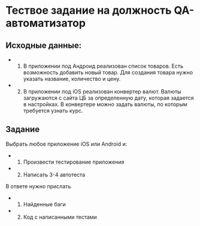 # Тествое задание на должность QA-автоматизатор

## Исходные данные:
* 1. В приложении под Андроид реализован список товаров. Есть возможность добавить новый товар. Для создания товара нужно указать название, количество и цену. 

* 2. В приложении под iOS реализован конвертер валют. Валюты загружаются с сайта ЦБ за определенную дату, которая задается в настройках. В конвертере можно задать валюты, по которым требуется узнать курс.

## Задание

Выбрать любое приложение iOS или Android и:

* 1. Произвести тестирование приложения
* 2. Написать 3-4 автотеста

В ответе нужно прислать

* 1. Найденные баги
* 2. Код с написанными тестами
